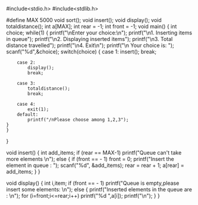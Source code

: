 #include<stdio.h>
#include<stdlib.h>

#define MAX 5000
void sort();
void insert();
void display();
void totaldistance();
int a[MAX];
int rear = -1;
int front = -1;
void main()
{
	int choice;
	while(1)
	{
	printf("\nEnter your choice:\n");
	printf("\n1. Inserting items in queue");
	printf("\n2. Displaying inserted items");
	printf("\n3. Total distance travelled");
	printf("\n4. Exit\n");
	printf("\n Your choice is: ");
	scanf("%d",&choice);
	switch(choice)
	{
		case 1:
			insert();
			break;
		
		case 2:
			display();
			break;
		
		case 3:
			totaldistance();
			break;
			
		case 4:
			exit(1);
		default:
			printf("/nPlease choose among 1,2,3");
	}
    }
}

void insert()
{
    int add_items;
    if (rear == MAX-1)
    printf("Queue can't take more elements \n");
    else
    {
        if (front == - 1)
        front = 0;
        printf("Insert the element in queue : ");
        scanf("%d", &add_items);
        rear = rear + 1;
        a[rear] = add_items;
    }
}

void display()
{
    int i,item;
    if (front == - 1)
        printf("Queue is empty,please insert some elements: \n");
    else
    {
        printf("Inserted elements in the queue are : \n");
        for (i=front;i<=rear;i++)
        printf("%d ",a[i]);
        printf("\n");
    }
}
